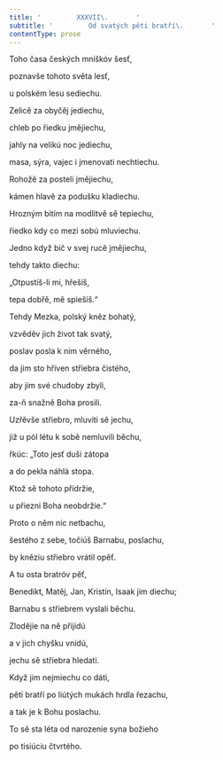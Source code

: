 ```yaml
---
title: '         XXXVII\.       '
subtitle: '         Od svatých pěti bratří\.       '
contentType: prose
---
```


Toho časa českých mníškóv šesť,

poznavše tohoto světa lesť,

u polském lesu sediechu.

Zelicě za obyčěj jediechu,

chleb po řiedku jmějiechu,

jahly na velikú noc jediechu,

masa, sýra, vajec i jmenovati nechtiechu.

Rohožě za posteli jmějiechu,

kámen hlavě za podušku kladiechu.

Hrozným bitím na modlitvě sě tepiechu,

řiedko kdy co mezi sobú mluviechu.

Jedno když bič v svej rucě jmějiechu,

tehdy takto diechu:

„Otpustíš-li mi, hřešíš,

tepa dobřě, mě spiešíš.“

Tehdy Mezka, polský kněz bohatý,

vzvěděv jich život tak svatý,

poslav posla k nim věrného,

da jim sto hřiven střiebra čistého,

aby jím své chudoby zbyli,

za-ň snažně Boha prosili.

Uzřěvše střiebro, mluviti sě jechu,

již u pól létu k sobě nemluvili běchu,

řkúc: „Toto jesť duši zátopa

a do pekla náhlá stopa.

Ktož sě tohoto přídržie,

u přiezni Boha neobdržie.“

Proto o něm nic netbachu,

šestého z sebe, točiúš Barnabu, poslachu,

by kněziu střiebro vrátil opěť.

A tu osta bratróv pěť,

Benedikt, Matěj, Jan, Kristin, Isaak jim diechu;

Barnabu s střiebrem vyslali běchu.

Zlodějie na ně přijidú

a v jich chyšku vnidú,

jechu sě střiebra hledati.

Když jim nejmiechu co dáti,

pěti bratří po liútých mukách hrdla řezachu,

a tak je k Bohu poslachu.

To sě sta léta od narozenie syna božieho

po tisiúciu čtvrtého.
